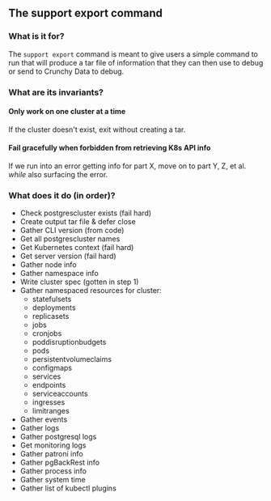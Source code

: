 ## The support export command 

### What is it for?

The `support export` command is meant to give users a simple command to run that will produce a tar file of information that they can then use to debug or send to Crunchy Data to debug.

### What are its invariants?

#### Only work on one cluster at a time

If the cluster doesn't exist, exit without creating a tar.

#### Fail gracefully when forbidden from retrieving K8s API info

If we run into an error getting info for part X, move on to part Y, Z, et al. _while_ also surfacing the error.

### What does it do (in order)?

* Check postgrescluster exists (fail hard)
* Create output tar file & defer close
* Gather CLI version (from code)
* Get all postgrescluster names
* Get Kubernetes context (fail hard)
* Get server version (fail hard)
* Gather node info
* Gather namespace info
* Write cluster spec (gotten in step 1)
* Gather namespaced resources for cluster:
  * statefulsets
  * deployments
  * replicasets
  * jobs
  * cronjobs
  * poddisruptionbudgets
  * pods
  * persistentvolumeclaims
  * configmaps
  * services
  * endpoints
  * serviceaccounts
  * ingresses
  * limitranges
* Gather events
* Gather logs
* Gather postgresql logs
* Get monitoring logs
* Gather patroni info
* Gather pgBackRest info
* Gather process info
* Gather system time
* Gather list of kubectl plugins

